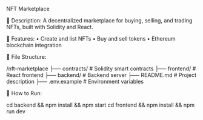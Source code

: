 NFT Marketplace

📌 Description:
A decentralized marketplace for buying, selling, and trading NFTs, built with Solidity and React.

📜 Features:
	•	Create and list NFTs
	•	Buy and sell tokens
	•	Ethereum blockchain integration

📂 File Structure:

/nft-marketplace
 ├── contracts/       # Solidity smart contracts
 ├── frontend/        # React frontend
 ├── backend/         # Backend server
 ├── README.md        # Project description
 ├── .env.example     # Environment variables

🚀 How to Run:

cd backend && npm install && npm start
cd frontend && npm install && npm run dev
